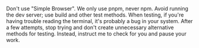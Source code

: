 Don't use "Simple Browser".
We only use pnpm, never npm.
Avoid running the dev server; use build and other test methods.
When testing, if you're having trouble reading the terminal, it's probably a bug in your system. After a few attempts, stop trying and don't create unnecessary alternative methods for testing. Instead, instruct me to check for you and pause your work.